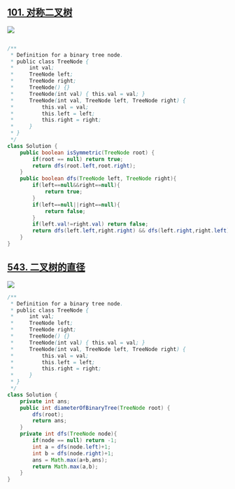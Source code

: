 ## [**101. 对称二叉树**](https://leetcode.cn/problems/symmetric-tree/)

![](https://kevin-java.oss-cn-hongkong.aliyuncs.com/2025/%E5%B1%8F%E5%B9%95%E6%88%AA%E5%9B%BE%202025-04-22%20143536.png)

```java

/**
 * Definition for a binary tree node.
 * public class TreeNode {
 *     int val;
 *     TreeNode left;
 *     TreeNode right;
 *     TreeNode() {}
 *     TreeNode(int val) { this.val = val; }
 *     TreeNode(int val, TreeNode left, TreeNode right) {
 *         this.val = val;
 *         this.left = left;
 *         this.right = right;
 *     }
 * }
 */
class Solution {
    public boolean isSymmetric(TreeNode root) {
        if(root == null) return true;
        return dfs(root.left,root.right);
    }
    public boolean dfs(TreeNode left, TreeNode right){
        if(left==null&&right==null){
            return true;
        }
        if(left==null||right==null){
            return false;
        }
        if(left.val!=right.val) return false;
        return dfs(left.left,right.right) && dfs(left.right,right.left);
    }
}
```

## [**543. 二叉树的直径**](https://leetcode.cn/problems/diameter-of-binary-tree/)

![](https://kevin-java.oss-cn-hongkong.aliyuncs.com/2025/%E5%B1%8F%E5%B9%95%E6%88%AA%E5%9B%BE%202025-04-22%20152615.png)

```java
/**
 * Definition for a binary tree node.
 * public class TreeNode {
 *     int val;
 *     TreeNode left;
 *     TreeNode right;
 *     TreeNode() {}
 *     TreeNode(int val) { this.val = val; }
 *     TreeNode(int val, TreeNode left, TreeNode right) {
 *         this.val = val;
 *         this.left = left;
 *         this.right = right;
 *     }
 * }
 */
class Solution {
    private int ans;
    public int diameterOfBinaryTree(TreeNode root) {
        dfs(root);
        return ans;
    }
    private int dfs(TreeNode node){
        if(node == null) return -1;
        int a = dfs(node.left)+1;
        int b = dfs(node.right)+1;
        ans = Math.max(a+b,ans);
        return Math.max(a,b);
    }
}
```
